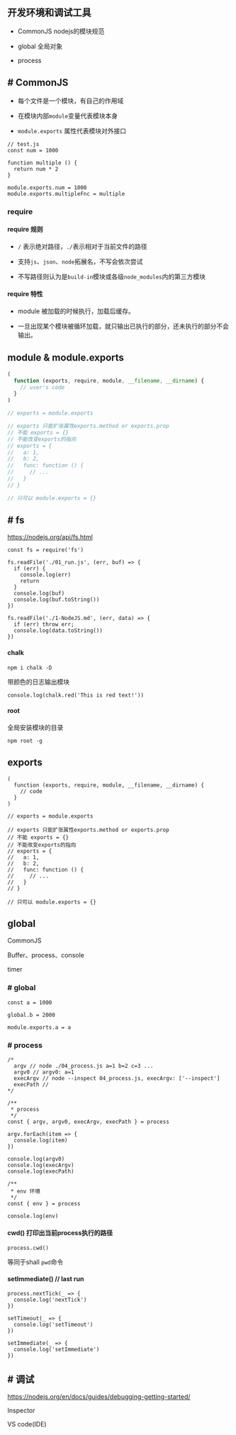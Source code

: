 ## 开发环境和调试工具

* CommonJS nodejs的模块规范

* global 全局对象

* process

## # CommonJS

* 每个文件是一个模块，有自己的作用域

* 在模块内部`module`变量代表模块本身

* `module.exports` 属性代表模块对外接口

```
// test.js
const num = 1000

function multiple () {
  return num * 2
}

module.exports.num = 1000
module.exports.multipleFnc = multiple
```

### require

#### require 规则

* `/` 表示绝对路径，`./`表示相对于当前文件的路径

* 支持`js`、`json`、`node`拓展名，不写会依次尝试

* 不写路径则认为是`build-in`模块或各级`node_modules`内的第三方模块

#### require 特性

* module 被加载的时候执行，加载后缓存。

* 一旦出现某个模块被循环加载，就只输出已执行的部分，还未执行的部分不会输出。

## module & module.exports

```javascript
(
  function (exports, require, module, __filename, __dirname) {
    // user's code
  }
)

// exports = module.exports

// exports 只能扩张属性exports.method or exports.prop
// 不能 exports = {}
// 不能改变exports的指向
// exports = {
//   a: 1,
//   b: 2,
//   func: function () {
//     // ...
//   }
// }

// 只可以 module.exports = {}
```

## # fs

https://nodejs.org/api/fs.html

```
const fs = require('fs')

fs.readFile('./01_run.js', (err, buf) => {
  if (err) {
    console.log(err)
    return
  }
  console.log(buf)
  console.log(buf.toString())
})

fs.readFile('./1-NodeJS.md', (err, data) => {
  if (err) throw err;
  console.log(data.toString())
})

```

#### chalk

```
npm i chalk -D
```

带颜色的日志输出模块

```
console.log(chalk.red('This is red text!'))
```

#### root

全局安装模块的目录

```
npm root -g
```

## exports

```
(
  function (exports, require, module, __filename, __dirname) {
    // code
  }
)

// exports = module.exports

// exports 只能扩张属性exports.method or exports.prop
// 不能 exports = {}
// 不能改变exports的指向
// exports = {
//   a: 1,
//   b: 2,
//   func: function () {
//     // ...
//   }
// }

// 只可以 module.exports = {}

```

## global

CommonJS

Buffer、process、console

timer

### # global

```
const a = 1000

global.b = 2000

module.exports.a = a
```

### # process

```
/*
  argv // node ./04_process.js a=1 b=2 c=3 ...
  argv0 // argv0: a=1
  execArgv // node --inspect 04_process.js, execArgv: ['--inspect']
  execPath //
*/

/**
 * process
 */
const { argv, argv0, execArgv, execPath } = process

argv.forEach(item => {
  console.log(item)
})

console.log(argv0)
console.log(execArgv)
console.log(execPath)

/**
 * env 环境
 */
const { env } = process

console.log(env)
```

#### cwd() 打印出当前process执行的路径

```
process.cwd()
```

等同于shall `pwd`命令

#### setImmediate() // last run

```
process.nextTick(_ => {
  console.log('nextTick')
})

setTimeout(_ => {
  console.log('setTimeout')
})

setImmediate(_ => {
  console.log('setImmediate')
})
```

## # 调试

https://nodejs.org/en/docs/guides/debugging-getting-started/

Inspector

VS code(IDE)

